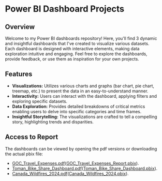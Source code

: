 # Power BI Dashboard Projects

## Overview

Welcome to my Power BI dashboards repository! Here, you'll find 3 dynamic and insightful dashboards that I've created to visualize various datasets. Each dashboard is designed with interactive elements, making data exploration intuitive and engaging. Feel free to explore the dashboards, provide feedback, or use them as inspiration for your own projects.

## Features

- **Visualizations:** Utilizes various charts and graphs (bar chart, pie chart, treemap, etc.) to present the data in an easy-to-understand manner.
- **Interactivity:** Users can interact with the dashboard, applying filters and exploring specific datasets.
- **Data Exploration:** Provides detailed breakdowns of critical metrics enabling users to delve into specific categories and time frames.
- **Insightful Storytelling:** The visualizations are crafted to tell a compelling story, highlighting trends and disparities.

## Access to Report
The dashboards can be viewed by opening the pdf versions or downloading the actual pbix file: 
- [GOC_Travel_Expenses.pdf](https://acrobat.adobe.com/id/urn:aaid:sc:VA6C2:634cbc62-c8b6-41b9-a887-ece0b6aae014)([GOC_Travel_Expenses_Report.pbix](GOC_Travel_Expenses_Report.pbix)).
- [Toman_Bike_Share_Dashboard.pdf](https://acrobat.adobe.com/id/urn:aaid:sc:VA6C2:b072734a-24c3-4ea5-bb07-51ad9c6f0fa1)([Toman_Bike_Share_Dashboard.pbix](Toman_Bike_Share_Dashboard.pbix)).
- [Canada_Wildfires_2024.pdf](https://acrobat.adobe.com/id/urn:aaid:sc:VA6C2:92bf0ef8-7677-48ba-a642-9e8de17bbcb3)([Canada_Wildfires_2024.pbix](Canada_Wildfires_2024.pbix)).
